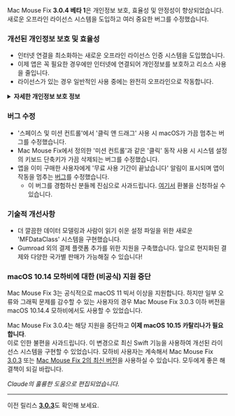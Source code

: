 Mac Mouse Fix **3.0.4 베타 1**은 개인정보 보호, 효율성 및 안정성이 향상되었습니다.\
새로운 오프라인 라이선스 시스템을 도입하고 여러 중요한 버그를 수정했습니다.

### 개선된 개인정보 보호 및 효율성

- 인터넷 연결을 최소화하는 새로운 오프라인 라이선스 인증 시스템을 도입했습니다.
- 이제 앱은 꼭 필요한 경우에만 인터넷에 연결되어 개인정보를 보호하고 리소스 사용을 줄입니다.
- 라이선스가 있는 경우 일반적인 사용 중에는 완전히 오프라인으로 작동합니다.

<details>
<summary><b>자세한 개인정보 보호 정보</b></summary>
이전 버전에서는 매 실행 시마다 온라인으로 라이선스를 확인하여 제3자 서버(GitHub와 Gumroad)에 연결 로그가 저장될 수 있었습니다. 새로운 시스템은 불필요한 연결을 제거했습니다 - 최초 라이선스 활성화 후에는 로컬 라이선스 데이터가 손상된 경우에만 인터넷에 연결됩니다.
<br><br>
제가 개인적으로 사용자 행동을 기록한 적은 없지만, 이전 시스템에서는 이론적으로 제3자 서버가 IP 주소와 연결 시간을 기록할 수 있었습니다. Gumroad는 라이선스 키를 기록하고 Mac Mouse Fix 구매 시 수집한 개인정보와 연관시킬 수 있었습니다.
<br><br>
원래 라이선스 시스템을 만들 때는 이러한 미묘한 개인정보 문제를 고려하지 않았지만, 이제 Mac Mouse Fix는 가능한 한 개인정보를 보호하고 인터넷 연결이 필요 없게 되었습니다!
<br><br>
<a href=https://gumroad.com/privacy>Gumroad의 개인정보 처리방침</a>과 제가 작성한 <a href=https://github.com/noah-nuebling/mac-mouse-fix/issues/976#issuecomment-2140955801>GitHub 댓글</a>도 참고해 주세요.

</details>

### 버그 수정

- '스페이스 및 미션 컨트롤'에서 '클릭 앤 드래그' 사용 시 macOS가 가끔 멈추는 버그를 수정했습니다.
- Mac Mouse Fix에서 정의한 '미션 컨트롤'과 같은 '클릭' 동작 사용 시 시스템 설정의 키보드 단축키가 가끔 삭제되는 버그를 수정했습니다.
- 앱을 이미 구매한 사용자에게 '무료 사용 기간이 끝났습니다' 알림이 표시되며 앱이 작동을 멈추는 [버그](https://github.com/noah-nuebling/mac-mouse-fix/issues?q=state%3Aopen%20label%3A%22%27Free%20days%20are%20over%27%20bug%22)를 수정했습니다.
    - 이 버그를 경험하신 분들께 진심으로 사과드립니다. [여기서](https://redirect.macmousefix.com/?message=&target=mmf-apply-for-refund) 환불을 신청하실 수 있습니다.

### 기술적 개선사항

- 더 깔끔한 데이터 모델링과 사람이 읽기 쉬운 설정 파일을 위한 새로운 'MFDataClass' 시스템을 구현했습니다.
- Gumroad 외의 결제 플랫폼 추가를 위한 지원을 구축했습니다. 앞으로 현지화된 결제와 다양한 국가별 판매가 가능해질 수 있습니다!

### macOS 10.14 모하비에 대한 (비공식) 지원 중단

Mac Mouse Fix 3는 공식적으로 macOS 11 빅서 이상을 지원합니다. 하지만 일부 오류와 그래픽 문제를 감수할 수 있는 사용자의 경우 Mac Mouse Fix 3.0.3 이하 버전을 macOS 10.14.4 모하비에서도 사용할 수 있었습니다.

Mac Mouse Fix 3.0.4는 해당 지원을 중단하고 **이제 macOS 10.15 카탈리나가 필요합니다**.\
이로 인한 불편을 사과드립니다. 이 변경으로 최신 Swift 기능을 사용하여 개선된 라이선스 시스템을 구현할 수 있었습니다. 모하비 사용자는 계속해서 Mac Mouse Fix [3.0.3](https://github.com/noah-nuebling/mac-mouse-fix/releases/tag/3.0.3) 또는 [Mac Mouse Fix 2의 최신 버전](https://redirect.macmousefix.com/?target=mmf2-latest)을 사용하실 수 있습니다. 모두에게 좋은 해결책이 되길 바랍니다.

*Claude의 훌륭한 도움으로 편집되었습니다.*

---

이전 릴리스 [**3.0.3**](https://github.com/noah-nuebling/mac-mouse-fix/releases/tag/3.0.3)도 확인해 보세요.